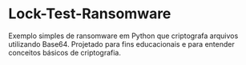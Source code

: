 # Lock-Test-Ransomware
Exemplo simples de ransomware em Python que criptografa arquivos utilizando Base64. Projetado para fins educacionais e para entender conceitos básicos de criptografia.
